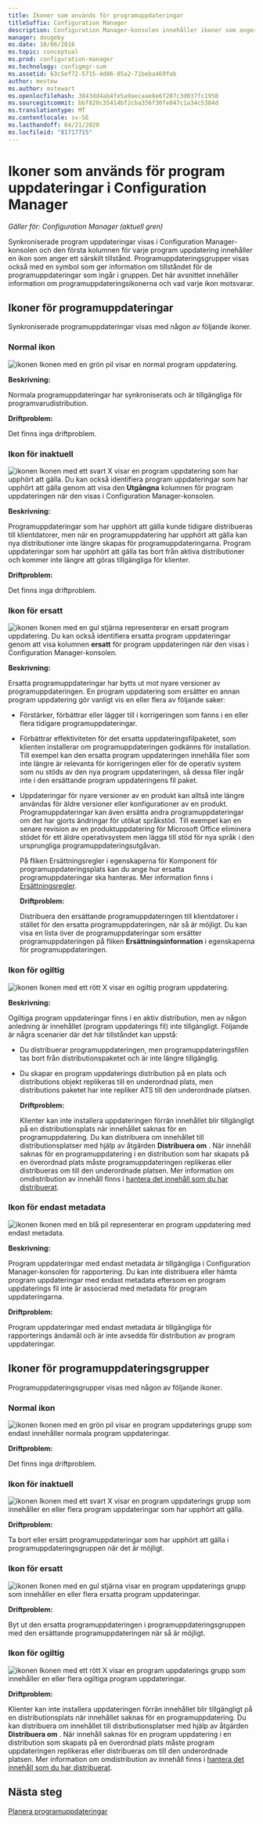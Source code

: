 ```yaml
---
title: Ikoner som används för programuppdateringar
titleSuffix: Configuration Manager
description: Configuration Manager-konsolen innehåller ikoner som anger ett tillstånd för den synkroniserade uppdateringen eller program uppdaterings gruppen.
manager: dougeby
ms.date: 10/06/2016
ms.topic: conceptual
ms.prod: configuration-manager
ms.technology: configmgr-sum
ms.assetid: 63c5ef72-5715-4d86-85a2-71beba469fab
author: mestew
ms.author: mstewart
ms.openlocfilehash: 3843dd4ab4fe5a9aecaae8e6f207c3d037fc1950
ms.sourcegitcommit: bbf820c35414bf2cba356f30fe047c1a34c5384d
ms.translationtype: MT
ms.contentlocale: sv-SE
ms.lasthandoff: 04/21/2020
ms.locfileid: "81717715"
---
```

# <a name="icons-used-for-software-updates-in-configuration-manager"></a>Ikoner som används för program uppdateringar i Configuration Manager

*Gäller för: Configuration Manager (aktuell gren)*

Synkroniserade program uppdateringar visas i Configuration Manager-konsolen och den första kolumnen för varje program uppdatering innehåller en ikon som anger ett särskilt tillstånd. Programuppdateringsgrupper visas också med en symbol som ger information om tillståndet för de programuppdateringar som ingår i gruppen. Det här avsnittet innehåller information om programuppdateringsikonerna och vad varje ikon motsvarar.  

## <a name="icons-for-software-updates"></a>Ikoner för programuppdateringar  
 Synkroniserade programuppdateringar visas med någon av följande ikoner.  

### <a name="normal-icon"></a>Normal ikon  
 ![ikonen](../media/Normal.jpg "Normal ikon") Ikonen med en grön pil visar en normal program uppdatering.  

 **Beskrivning:**  

 Normala programuppdateringar har synkroniserats och är tillgängliga för programvarudistribution.  

 **Driftproblem:**  

 Det finns inga driftproblem.  

### <a name="expired-icon"></a>Ikon för inaktuell  
 ![ikonen](../media/Expired.jpg "Utgången ikon") Ikonen med ett svart X visar en program uppdatering som har upphört att gälla. Du kan också identifiera program uppdateringar som har upphört att gälla genom att visa den **Utgångna** kolumnen för program uppdateringen när den visas i Configuration Manager-konsolen.  

 **Beskrivning:**  

 Programuppdateringar som har upphört att gälla kunde tidigare distribueras till klientdatorer, men när en programuppdatering har upphört att gälla kan nya distributioner inte längre skapas för programuppdateringarna. Program uppdateringar som har upphört att gälla tas bort från aktiva distributioner och kommer inte längre att göras tillgängliga för klienter.  

 **Driftproblem:**  

 Det finns inga driftproblem.

### <a name="superseded-icon"></a>Ikon för ersatt  
 ![ikonen](../media/Superseded.jpg "Ersatt ikon") Ikonen med en gul stjärna representerar en ersatt program uppdatering. Du kan också identifiera ersatta program uppdateringar genom att visa kolumnen **ersatt** för program uppdateringen när den visas i Configuration Manager-konsolen.  

 **Beskrivning:**  

 Ersatta programuppdateringar har bytts ut mot nyare versioner av programuppdateringen. En program uppdatering som ersätter en annan program uppdatering gör vanligt vis en eller flera av följande saker:  

- Förstärker, förbättrar eller lägger till i korrigeringen som fanns i en eller flera tidigare programuppdateringar.  

- Förbättrar effektiviteten för det ersatta uppdateringsfilpaketet, som klienten installerar om programuppdateringen godkänns för installation. Till exempel kan den ersatta program uppdateringen innehålla filer som inte längre är relevanta för korrigeringen eller för de operativ system som nu stöds av den nya program uppdateringen, så dessa filer ingår inte i den ersättande program uppdateringens fil paket.  

- Uppdateringar för nyare versioner av en produkt kan alltså inte längre användas för äldre versioner eller konfigurationer av en produkt. Programuppdateringar kan även ersätta andra programuppdateringar om det har gjorts ändringar för utökat språkstöd. Till exempel kan en senare revision av en produktuppdatering för Microsoft Office eliminera stödet för ett äldre operativsystem men lägga till stöd för nya språk i den ursprungliga programuppdateringsutgåvan.  

  På fliken Ersättningsregler i egenskaperna för Komponent för programuppdateringsplats kan du ange hur ersatta programuppdateringar ska hanteras. Mer information finns i [Ersättningsregler](../plan-design/plan-for-software-updates.md#BKMK_SupersedenceRules).  

  **Driftproblem:**  

  Distribuera den ersättande programuppdateringen till klientdatorer i stället för den ersatta programuppdateringen, när så är möjligt. Du kan visa en lista över de programuppdateringar som ersätter programuppdateringen på fliken **Ersättningsinformation** i egenskaperna för programuppdateringen.  

### <a name="invalid-icon"></a>Ikon för ogiltig  
 ![ikonen](../media/Invalid.jpg "Ogiltig ikon") Ikonen med ett rött X visar en ogiltig program uppdatering.  

 **Beskrivning:**  

 Ogiltiga program uppdateringar finns i en aktiv distribution, men av någon anledning är innehållet (program uppdaterings fil) inte tillgängligt. Följande är några scenarier där det här tillståndet kan uppstå:  

- Du distribuerar programuppdateringen, men programuppdateringsfilen tas bort från distributionspaketet och är inte längre tillgänglig.  

- Du skapar en program uppdaterings distribution på en plats och distributions objekt replikeras till en underordnad plats, men distributions paketet har inte repliker ATS till den underordnade platsen.  

  **Driftproblem:**  

  Klienter kan inte installera uppdateringen förrän innehållet blir tillgängligt på en distributionsplats när innehållet saknas för en programuppdatering. Du kan distribuera om innehållet till distributionsplatser med hjälp av åtgärden **Distribuera om** . När innehåll saknas för en programuppdatering i en distribution som har skapats på en överordnad plats måste programuppdateringen replikeras eller distribueras om till den underordnade platsen. Mer information om omdistribution av innehåll finns i [hantera det innehåll som du har distribuerat](../../core/servers/deploy/configure/deploy-and-manage-content.md#bkmk_manage).  

### <a name="metadata-only-icon"></a>Ikon för endast metadata
 ![ikonen](../media/MetadataOnly.png "Ikon för endast metadata") Ikonen med en blå pil representerar en program uppdatering med endast metadata.

 **Beskrivning:**  

 Program uppdateringar med endast metadata är tillgängliga i Configuration Manager-konsolen för rapportering. Du kan inte distribuera eller hämta program uppdateringar med endast metadata eftersom en program uppdaterings fil inte är associerad med metadata för program uppdateringarna.  

 **Driftproblem:**  

 Program uppdateringar med endast metadata är tillgängliga för rapporterings ändamål och är inte avsedda för distribution av program uppdateringar.  

## <a name="icons-for-software-update-groups"></a>Ikoner för programuppdateringsgrupper  
 Programuppdateringsgrupper visas med någon av följande ikoner.  

### <a name="normal-icon"></a>Normal ikon  
 ![ikonen](../media/Normal.jpg "Normal ikon") Ikonen med en grön pil visar en program uppdaterings grupp som endast innehåller normala program uppdateringar.  

 **Driftproblem:**  

 Det finns inga driftproblem.  

### <a name="expired-icon"></a>Ikon för inaktuell  
 ![ikonen](../media/Expired.jpg "Utgången ikon") Ikonen med ett svart X visar en program uppdaterings grupp som innehåller en eller flera program uppdateringar som har upphört att gälla.  

 **Driftproblem:**  

 Ta bort eller ersätt programuppdateringar som har upphört att gälla i programuppdateringsgruppen när det är möjligt.  

### <a name="superseded-icon"></a>Ikon för ersatt  
 ![ikonen](../media/Superseded.jpg "Ersatt ikon") Ikonen med en gul stjärna visar en program uppdaterings grupp som innehåller en eller flera ersatta program uppdateringar.  

 **Driftproblem:**  

 Byt ut den ersatta programuppdateringen i programuppdateringsgruppen med den ersättande programuppdateringen när så är möjligt.  

### <a name="invalid-icon"></a>Ikon för ogiltig  
 ![ikonen](../media/Invalid.jpg "Ogiltig ikon") Ikonen med ett rött X visar en program uppdaterings grupp som innehåller en eller flera ogiltiga program uppdateringar.  

 **Driftproblem:**  

 Klienter kan inte installera uppdateringen förrän innehållet blir tillgängligt på en distributionsplats när innehållet saknas för en programuppdatering. Du kan distribuera om innehållet till distributionsplatser med hjälp av åtgärden **Distribuera om** . När innehåll saknas för en program uppdatering i en distribution som skapats på en överordnad plats måste program uppdateringen replikeras eller distribueras om till den underordnade platsen. Mer information om omdistribution av innehåll finns i [hantera det innehåll som du har distribuerat](../../core/servers/deploy/configure/deploy-and-manage-content.md#bkmk_manage).  


## <a name="next-steps"></a>Nästa steg 

[Planera programuppdateringar](../plan-design/plan-for-software-updates.md)